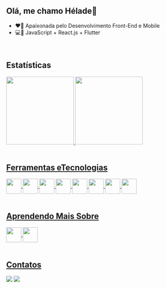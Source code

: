 ## Olá, me chamo Hélade👋

- ❤️🚀 Apaixonada pelo Desenvolvimento Front-End e Mobile
- 💻🔧 JavaScript + React.js + Flutter

<br>

## Estatísticas
<div>
  <a href="https://github.com/heladefigueiredo">
  <img height="180em" src="https://github-readme-stats.vercel.app/api/top-langs/?username=heladefigueiredo&layout=compact&langs_count=7&theme=dracula"/>
  <img height="180em" src="https://github-readme-stats.vercel.app/api?username=heladefigueiredo&show_icons=true&theme=dracula&include_all_commits=true&count_private=true"/>
</div>
  
 <br>
  
 ## Ferramentas eTecnologias
<div>
  <img src="https://cdn.jsdelivr.net/gh/devicons/devicon/icons/html5/html5-original-wordmark.svg" width="40" height="40" align="center"/>                               
  <img src="https://cdn.jsdelivr.net/gh/devicons/devicon/icons/css3/css3-original-wordmark.svg" width="40" height="40" align="center"/>
  <img src="https://cdn.jsdelivr.net/gh/devicons/devicon/icons/bootstrap/bootstrap-original.svg" width="40" height="40" align="center"/>
  <img src="https://cdn.jsdelivr.net/gh/devicons/devicon/icons/javascript/javascript-original.svg" width="40" height="40" align="center"/>
  <img src="https://cdn.jsdelivr.net/gh/devicons/devicon/icons/jquery/jquery-original.svg" width="40" height="40" align="center"/>
  <img src="https://cdn.jsdelivr.net/gh/devicons/devicon/icons/react/react-original.svg" width="40" height="40" align="center"/> 
  <img src="https://cdn.jsdelivr.net/gh/devicons/devicon/icons/dart/dart-plain.svg" width="40" height="40" align="center"/>    
  <img src="https://cdn.jsdelivr.net/gh/devicons/devicon/icons/flutter/flutter-original.svg" width="40" height="40" align="center" />     
<div/>
  
 <br>
  
 ## Aprendendo Mais Sobre
<div> 
  <img src="https://cdn.jsdelivr.net/gh/devicons/devicon/icons/typescript/typescript-original.svg" width="40" height="40" align="center">
  <img src="https://cdn.jsdelivr.net/gh/devicons/devicon/icons/nextjs/nextjs-original.svg" width="40" height="40" align="center"/>
<div/>
  
 <br>
  
 ## Contatos
<div>
  <a href = "mailto:helade.figueiredo99@gmail.com"><img src="https://img.shields.io/badge/Gmail-D14836?style=for-the-badge&logo=gmail&logoColor=white" target="_blank"></a>
  <a href="https://www.linkedin.com/in/h%C3%A9lade-figueiredo-562b47267/" target="_blank"><img src="https://img.shields.io/badge/-LinkedIn-%230077B5?style=for-the-badge&logo=linkedin&logoColor=white" target="_blank"></a>   
</div>
